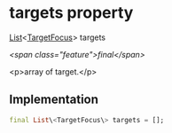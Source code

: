 


# targets property







[List](https:api.flutter.dev/flutter/dart-core/List-class.html)&lt;[TargetFocus](https:pub.dev/documentation/tutorial_coach_mark/1.2.9/tutorial_coach_mark/TargetFocus-class.html)\> targets
  
_\<span class="feature"\>final\</span\>_



\<p\>array of target.\</p\>



## Implementation

```dart
final List\<TargetFocus\> targets = [];
```







